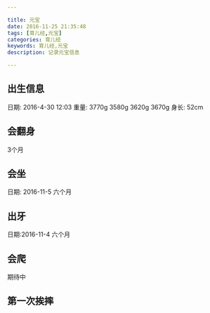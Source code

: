 ```yaml
---

title: 元宝
date: 2016-11-25 21:35:48
tags: [育儿经,元宝]
categories: 育儿经
keywords: 育儿经,元宝
description: 记录元宝信息

---
```


## 出生信息
日期: 2016-4-30 12:03
重量: 3770g   3580g  3620g  3670g
身长: 52cm

## 会翻身
3个月

## 会坐
日期: 2016-11-5  六个月

## 出牙
日期:2016-11-4 六个月

## 会爬
期待中

## 第一次挨摔


